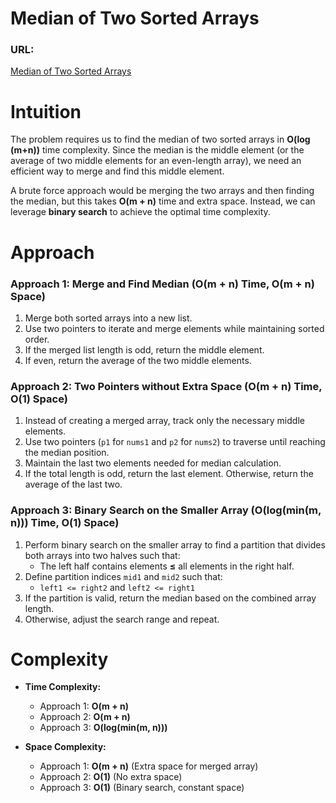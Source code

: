 # Median of Two Sorted Arrays

### URL:
[Median of Two Sorted Arrays](https://leetcode.com/problems/median-of-two-sorted-arrays/)

# Intuition
The problem requires us to find the median of two sorted arrays in **O(log (m+n))** time complexity. Since the median is the middle element (or the average of two middle elements for an even-length array), we need an efficient way to merge and find this middle element.

A brute force approach would be merging the two arrays and then finding the median, but this takes **O(m + n)** time and extra space. Instead, we can leverage **binary search** to achieve the optimal time complexity.

# Approach

### **Approach 1: Merge and Find Median (O(m + n) Time, O(m + n) Space)**
1. Merge both sorted arrays into a new list.
2. Use two pointers to iterate and merge elements while maintaining sorted order.
3. If the merged list length is odd, return the middle element.
4. If even, return the average of the two middle elements.

### **Approach 2: Two Pointers without Extra Space (O(m + n) Time, O(1) Space)**
1. Instead of creating a merged array, track only the necessary middle elements.
2. Use two pointers (`p1` for `nums1` and `p2` for `nums2`) to traverse until reaching the median position.
3. Maintain the last two elements needed for median calculation.
4. If the total length is odd, return the last element. Otherwise, return the average of the last two.

### **Approach 3: Binary Search on the Smaller Array (O(log(min(m, n))) Time, O(1) Space)**
1. Perform binary search on the smaller array to find a partition that divides both arrays into two halves such that:
   - The left half contains elements **≤** all elements in the right half.
2. Define partition indices `mid1` and `mid2` such that:
   - `left1 <= right2` and `left2 <= right1`
3. If the partition is valid, return the median based on the combined array length.
4. Otherwise, adjust the search range and repeat.

# Complexity

- **Time Complexity:**
  - Approach 1: **O(m + n)**
  - Approach 2: **O(m + n)**
  - Approach 3: **O(log(min(m, n)))**

- **Space Complexity:**
  - Approach 1: **O(m + n)** (Extra space for merged array)
  - Approach 2: **O(1)** (No extra space)
  - Approach 3: **O(1)** (Binary search, constant space)

